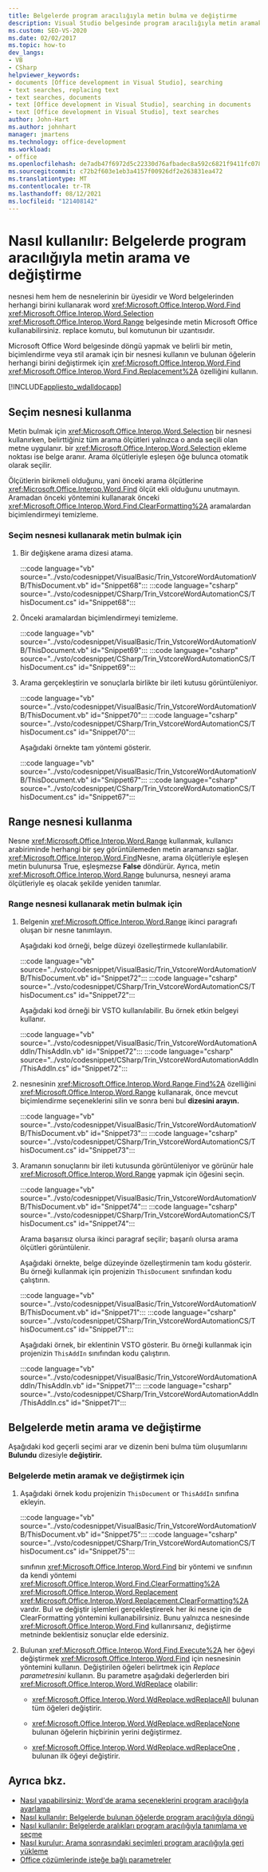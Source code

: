```yaml
---
title: Belgelerde program aracılığıyla metin bulma ve değiştirme
description: Visual Studio belgesinde program aracılığıyla metin aramak ve değiştirmek için Microsoft Word öğrenin.
ms.custom: SEO-VS-2020
ms.date: 02/02/2017
ms.topic: how-to
dev_langs:
- VB
- CSharp
helpviewer_keywords:
- documents [Office development in Visual Studio], searching
- text searches, replacing text
- text searches, documents
- text [Office development in Visual Studio], searching in documents
- text [Office development in Visual Studio], text searches
author: John-Hart
ms.author: johnhart
manager: jmartens
ms.technology: office-development
ms.workload:
- office
ms.openlocfilehash: de7adb47f6972d5c22330d76afbadec8a592c6821f9411fc078fd7b983cff230
ms.sourcegitcommit: c72b2f603e1eb3a4157f00926df2e263831ea472
ms.translationtype: MT
ms.contentlocale: tr-TR
ms.lasthandoff: 08/12/2021
ms.locfileid: "121408142"
---
```

# <a name="how-to-programmatically-search-for-and-replace-text-in-documents"></a>Nasıl kullanılır: Belgelerde program aracılığıyla metin arama ve değiştirme
  nesnesi hem hem de nesnelerinin bir üyesidir ve Word belgelerinden herhangi birini kullanarak word <xref:Microsoft.Office.Interop.Word.Find> <xref:Microsoft.Office.Interop.Word.Selection> <xref:Microsoft.Office.Interop.Word.Range> belgesinde metin Microsoft Office kullanabilirsiniz. replace komutu, bul komutunun bir uzantısıdır.

 Microsoft Office Word belgesinde döngü yapmak ve belirli bir metin, biçimlendirme veya stil aramak için bir nesnesi kullanın ve bulunan öğelerin herhangi birini değiştirmek için <xref:Microsoft.Office.Interop.Word.Find> <xref:Microsoft.Office.Interop.Word.Find.Replacement%2A> özelliğini kullanın.

 [!INCLUDE[appliesto_wdalldocapp](../vsto/includes/appliesto-wdalldocapp-md.md)]

## <a name="use-a-selection-object"></a>Seçim nesnesi kullanma
 Metin bulmak için <xref:Microsoft.Office.Interop.Word.Selection> bir nesnesi kullanırken, belirttiğiniz tüm arama ölçütleri yalnızca o anda seçili olan metne uygulanır. bir <xref:Microsoft.Office.Interop.Word.Selection> ekleme noktası ise belge aranır. Arama ölçütleriyle eşleşen öğe bulunca otomatik olarak seçilir.

 Ölçütlerin birikmeli olduğunu, yani önceki arama ölçütlerine <xref:Microsoft.Office.Interop.Word.Find> ölçüt ekli olduğunu unutmayın. Aramadan önceki yöntemini kullanarak önceki <xref:Microsoft.Office.Interop.Word.Find.ClearFormatting%2A> aramalardan biçimlendirmeyi temizleme.

### <a name="to-find-text-using-a-selection-object"></a>Seçim nesnesi kullanarak metin bulmak için

1. Bir değişkene arama dizesi atama.

    :::code language="vb" source="../vsto/codesnippet/VisualBasic/Trin_VstcoreWordAutomationVB/ThisDocument.vb" id="Snippet68":::
    :::code language="csharp" source="../vsto/codesnippet/CSharp/Trin_VstcoreWordAutomationCS/ThisDocument.cs" id="Snippet68":::

2. Önceki aramalardan biçimlendirmeyi temizleme.

    :::code language="vb" source="../vsto/codesnippet/VisualBasic/Trin_VstcoreWordAutomationVB/ThisDocument.vb" id="Snippet69":::
    :::code language="csharp" source="../vsto/codesnippet/CSharp/Trin_VstcoreWordAutomationCS/ThisDocument.cs" id="Snippet69":::

3. Arama gerçekleştirin ve sonuçlarla birlikte bir ileti kutusu görüntüleniyor.

    :::code language="vb" source="../vsto/codesnippet/VisualBasic/Trin_VstcoreWordAutomationVB/ThisDocument.vb" id="Snippet70":::
    :::code language="csharp" source="../vsto/codesnippet/CSharp/Trin_VstcoreWordAutomationCS/ThisDocument.cs" id="Snippet70":::

   Aşağıdaki örnekte tam yöntemi gösterir.

   :::code language="vb" source="../vsto/codesnippet/VisualBasic/Trin_VstcoreWordAutomationVB/ThisDocument.vb" id="Snippet67":::
   :::code language="csharp" source="../vsto/codesnippet/CSharp/Trin_VstcoreWordAutomationCS/ThisDocument.cs" id="Snippet67":::

## <a name="use-a-range-object"></a>Range nesnesi kullanma
 Nesne <xref:Microsoft.Office.Interop.Word.Range> kullanmak, kullanıcı arabiriminde herhangi bir şey görüntülemeden metin aramanızı sağlar. <xref:Microsoft.Office.Interop.Word.Find>Nesne,  arama ölçütleriyle eşleşen metin bulunursa True, eşleşmezse **False** döndürür. Ayrıca, metin <xref:Microsoft.Office.Interop.Word.Range> bulunursa, nesneyi arama ölçütleriyle eş olacak şekilde yeniden tanımlar.

### <a name="to-find-text-using-a-range-object"></a>Range nesnesi kullanarak metin bulmak için

1. Belgenin <xref:Microsoft.Office.Interop.Word.Range> ikinci paragrafı oluşan bir nesne tanımlayın.

    Aşağıdaki kod örneği, belge düzeyi özelleştirmede kullanılabilir.

    :::code language="vb" source="../vsto/codesnippet/VisualBasic/Trin_VstcoreWordAutomationVB/ThisDocument.vb" id="Snippet72":::
    :::code language="csharp" source="../vsto/codesnippet/CSharp/Trin_VstcoreWordAutomationCS/ThisDocument.cs" id="Snippet72":::

    Aşağıdaki kod örneği bir VSTO kullanılabilir. Bu örnek etkin belgeyi kullanır.

    :::code language="vb" source="../vsto/codesnippet/VisualBasic/Trin_VstcoreWordAutomationAddIn/ThisAddIn.vb" id="Snippet72":::
    :::code language="csharp" source="../vsto/codesnippet/CSharp/Trin_VstcoreWordAutomationAddIn/ThisAddIn.cs" id="Snippet72":::

2. nesnesinin <xref:Microsoft.Office.Interop.Word.Range.Find%2A> özelliğini <xref:Microsoft.Office.Interop.Word.Range> kullanarak, önce mevcut biçimlendirme seçeneklerini silin ve sonra beni bul **dizesini arayın.**

    :::code language="vb" source="../vsto/codesnippet/VisualBasic/Trin_VstcoreWordAutomationVB/ThisDocument.vb" id="Snippet73":::
    :::code language="csharp" source="../vsto/codesnippet/CSharp/Trin_VstcoreWordAutomationCS/ThisDocument.cs" id="Snippet73":::

3. Aramanın sonuçlarını bir ileti kutusunda görüntüleniyor ve görünür hale <xref:Microsoft.Office.Interop.Word.Range> yapmak için öğesini seçin.

    :::code language="vb" source="../vsto/codesnippet/VisualBasic/Trin_VstcoreWordAutomationVB/ThisDocument.vb" id="Snippet74":::
    :::code language="csharp" source="../vsto/codesnippet/CSharp/Trin_VstcoreWordAutomationCS/ThisDocument.cs" id="Snippet74":::

    Arama başarısız olursa ikinci paragraf seçilir; başarılı olursa arama ölçütleri görüntülenir.

   Aşağıdaki örnekte, belge düzeyinde özelleştirmenin tam kodu gösterir. Bu örneği kullanmak için projenizin `ThisDocument` sınıfından kodu çalıştırın.

   :::code language="vb" source="../vsto/codesnippet/VisualBasic/Trin_VstcoreWordAutomationVB/ThisDocument.vb" id="Snippet71":::
   :::code language="csharp" source="../vsto/codesnippet/CSharp/Trin_VstcoreWordAutomationCS/ThisDocument.cs" id="Snippet71":::

   Aşağıdaki örnek, bir eklentinin VSTO gösterir. Bu örneği kullanmak için projenizin `ThisAddIn` sınıfından kodu çalıştırın.

   :::code language="vb" source="../vsto/codesnippet/VisualBasic/Trin_VstcoreWordAutomationAddIn/ThisAddIn.vb" id="Snippet71":::
   :::code language="csharp" source="../vsto/codesnippet/CSharp/Trin_VstcoreWordAutomationAddIn/ThisAddIn.cs" id="Snippet71":::

## <a name="search-for-and-replace-text-in-documents"></a>Belgelerde metin arama ve değiştirme
 Aşağıdaki kod geçerli seçimi arar ve dizenin beni bulma tüm oluşumlarını **Bulundu** dizesiyle **değiştirir.**

### <a name="to-search-for-and-replace-text-in-documents"></a>Belgelerde metin aramak ve değiştirmek için

1. Aşağıdaki örnek kodu projenizin `ThisDocument` or `ThisAddIn` sınıfına ekleyin.

     :::code language="vb" source="../vsto/codesnippet/VisualBasic/Trin_VstcoreWordAutomationVB/ThisDocument.vb" id="Snippet75":::
     :::code language="csharp" source="../vsto/codesnippet/CSharp/Trin_VstcoreWordAutomationCS/ThisDocument.cs" id="Snippet75":::

     sınıfının <xref:Microsoft.Office.Interop.Word.Find> bir yöntemi ve sınıfının da kendi yöntemi <xref:Microsoft.Office.Interop.Word.Find.ClearFormatting%2A> <xref:Microsoft.Office.Interop.Word.Replacement> <xref:Microsoft.Office.Interop.Word.Replacement.ClearFormatting%2A> vardır. Bul ve değiştir işlemleri gerçekleştirerek her iki nesne için de ClearFormatting yöntemini kullanabilirsiniz. Bunu yalnızca nesnesinde <xref:Microsoft.Office.Interop.Word.Find> kullanırsanız, değiştirme metninde beklentisiz sonuçlar elde edersiniz.

2. Bulunan <xref:Microsoft.Office.Interop.Word.Find.Execute%2A> her öğeyi değiştirmek <xref:Microsoft.Office.Interop.Word.Find> için nesnesinin yöntemini kullanın. Değiştirilen öğeleri belirtmek için *Replace parametresini* kullanın. Bu parametre aşağıdaki değerlerden biri <xref:Microsoft.Office.Interop.Word.WdReplace> olabilir:

    - <xref:Microsoft.Office.Interop.Word.WdReplace.wdReplaceAll> bulunan tüm öğeleri değiştirir.

    - <xref:Microsoft.Office.Interop.Word.WdReplace.wdReplaceNone> bulunan öğelerin hiçbirinin yerini değiştirmez.

    - <xref:Microsoft.Office.Interop.Word.WdReplace.wdReplaceOne> , bulunan ilk öğeyi değiştirir.

## <a name="see-also"></a>Ayrıca bkz.
- [Nasıl yapabilirsiniz: Word'de arama seçeneklerini program aracılığıyla ayarlama](../vsto/how-to-programmatically-set-search-options-in-word.md)
- [Nasıl kullanılır: Belgelerde bulunan öğelerde program aracılığıyla döngü](../vsto/how-to-programmatically-loop-through-found-items-in-documents.md)
- [Nasıl kullanılır: Belgelerde aralıkları program aracılığıyla tanımlama ve seçme](../vsto/how-to-programmatically-define-and-select-ranges-in-documents.md)
- [Nasıl kurulur: Arama sonrasındaki seçimleri program aracılığıyla geri yükleme](../vsto/how-to-programmatically-restore-selections-after-searches.md)
- [Office çözümlerinde isteğe bağlı parametreler](../vsto/optional-parameters-in-office-solutions.md)
